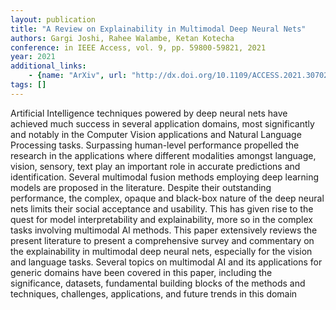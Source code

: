 ```yaml
---
layout: publication
title: "A Review on Explainability in Multimodal Deep Neural Nets"
authors: Gargi Joshi, Rahee Walambe, Ketan Kotecha
conference: in IEEE Access, vol. 9, pp. 59800-59821, 2021
year: 2021
additional_links: 
    - {name: "ArXiv", url: "http://dx.doi.org/10.1109/ACCESS.2021.3070212."}
tags: []
---
```

Artificial Intelligence techniques powered by deep neural nets have achieved
much success in several application domains, most significantly and notably in
the Computer Vision applications and Natural Language Processing tasks.
Surpassing human-level performance propelled the research in the applications
where different modalities amongst language, vision, sensory, text play an
important role in accurate predictions and identification. Several multimodal
fusion methods employing deep learning models are proposed in the literature.
Despite their outstanding performance, the complex, opaque and black-box nature
of the deep neural nets limits their social acceptance and usability. This has
given rise to the quest for model interpretability and explainability, more so
in the complex tasks involving multimodal AI methods. This paper extensively
reviews the present literature to present a comprehensive survey and commentary
on the explainability in multimodal deep neural nets, especially for the vision
and language tasks. Several topics on multimodal AI and its applications for
generic domains have been covered in this paper, including the significance,
datasets, fundamental building blocks of the methods and techniques,
challenges, applications, and future trends in this domain